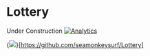 # Lottery

Under Construction
[![Analytics](https://ga-beacon.appspot.com/UA-104411338-1/seamonkeysurf/readme?pixel)](https://github.com/seamonkeysurf/Lottery)

{<img src="https://ga-beacon.appspot.com/UA-104411338-2/welcome-page" />}[https://github.com/seamonkeysurf/Lottery]

